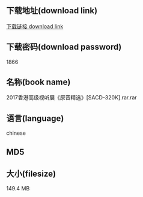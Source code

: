 ## 下载地址(download link)
[下载链接 download link](https://voluble-croquembouche-d321dc.netlify.app/?s=2017%E9%A6%99%E6%B8%AF%E9%AB%98%E7%BA%A7%E8%A7%86%E5%90%AC%E5%B1%95%E3%80%8A%E5%8E%9F%E9%9F%B3%E7%B2%BE%E9%80%89%E3%80%8B%5BSACD-320K%5D.rar)

## 下载密码(download password)
1866

## 名称(book name)
2017香港高级视听展《原音精选》[SACD-320K].rar.rar

## 语言(language)
chinese

## MD5


## 大小(filesize)
149.4 MB
